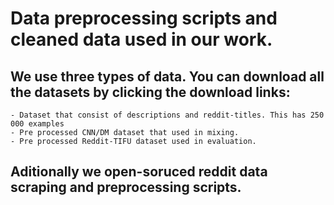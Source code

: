 # Data preprocessing scripts and cleaned data used in our work.

## We use three types of data. You can download all the datasets by clicking the download links:
    - Dataset that consist of descriptions and reddit-titles. This has 250 000 examples
    - Pre processed CNN/DM dataset that used in mixing.
    - Pre processed Reddit-TIFU dataset used in evaluation.


## Aditionally we open-soruced reddit data scraping and preprocessing scripts.
    